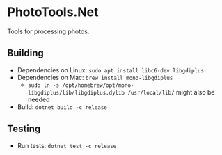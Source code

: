 # PhotoTools.Net

Tools for processing photos.

## Building

- Dependencies on Linux: `sudo apt install libc6-dev libgdiplus`
- Dependencies on Mac: `brew install mono-libgdiplus`
  - `sudo ln -s /opt/homebrew/opt/mono-libgdiplus/lib/libgdiplus.dylib /usr/local/lib/` might also be needed
- Build: `dotnet build -c release`

## Testing

- Run tests: `dotnet test -c release`
